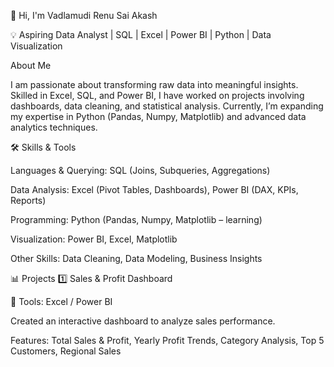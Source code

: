👋 Hi, I'm Vadlamudi Renu Sai Akash

💡 Aspiring Data Analyst | SQL | Excel | Power BI | Python | Data Visualization

About Me

I am passionate about transforming raw data into meaningful insights. Skilled in Excel, SQL, and Power BI, I have worked on projects involving dashboards, data cleaning, and statistical analysis. Currently, I’m expanding my expertise in Python (Pandas, Numpy, Matplotlib) and advanced data analytics techniques.

🛠️ Skills & Tools

Languages & Querying: SQL (Joins, Subqueries, Aggregations)

Data Analysis: Excel (Pivot Tables, Dashboards), Power BI (DAX, KPIs, Reports)

Programming: Python (Pandas, Numpy, Matplotlib – learning)

Visualization: Power BI, Excel, Matplotlib

Other Skills: Data Cleaning, Data Modeling, Business Insights

📊 Projects
1️⃣ Sales & Profit Dashboard

📌 Tools: Excel / Power BI

Created an interactive dashboard to analyze sales performance.

Features: Total Sales & Profit, Yearly Profit Trends, Category Analysis, Top 5 Customers, Regional Sales






















